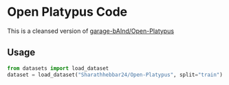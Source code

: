 # Open Platypus Code

This is a cleansed version of [garage-bAInd/Open-Platypus](https://huggingface.co/datasets/garage-bAInd/Open-Platypus)


## Usage

```python
from datasets import load_dataset
dataset = load_dataset("Sharathhebbar24/Open-Platypus", split="train")
```